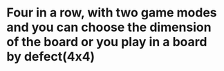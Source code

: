 # Four in a row, with two game modes and you can choose the dimension of the board or you play in a board by defect(4x4)

